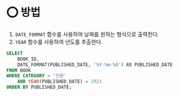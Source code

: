 # ⭕ 방법
1. `DATE_FORMAT` 함수를 사용하여 날짜를 원하는 형식으로 출력한다.
2. `YEAR` 함수를 사용하여 년도를 추출한다.
```sql
SELECT 
    BOOK_ID, 
    DATE_FORMAT(PUBLISHED_DATE, '%Y-%m-%d') AS PUBLISHED_DATE
FROM BOOK
WHERE CATEGORY = '인문'
    AND YEAR(PUBLISHED_DATE) = 2021
ORDER BY PUBLISHED_DATE;
```


